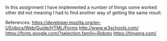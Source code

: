 In this assignment I have implemented a number of things some worked other did
not meaning I had to find another way of getting the same result.


References:
https://developer.mozilla.org/en-US/docs/Web/Guide/HTML/Forms
http://www.w3schools.com/
https://fonts.google.com/?selection.family=Roboto
https://tinypng.com/
